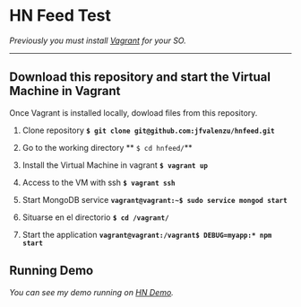 # HN Feed Test

*Previously you must install [Vagrant](https://www.vagrantup.com/downloads.html) for your SO.*

---

## Download this repository and start the Virtual Machine in Vagrant

Once Vagrant is installed locally, dowload files from this repository.

1. Clone repository **`$ git clone git@github.com:jfvalenzu/hnfeed.git`**

2. Go to the working directory
** `$ cd hnfeed/`**
3. Install the Virtual Machine in vagrant **`$ vagrant up`**

4. Access to the VM with ssh **`$ vagrant ssh`**

5. Start MongoDB service **`vagrant@vagrant:~$ sudo service mongod start`**

6. Situarse en el directorio **`$ cd /vagrant/`**

7. Start the application **`vagrant@vagrant:/vagrant$ DEBUG=myapp:* npm start`**

## Running Demo

*You can see my demo running on
[HN Demo](http://192.241.129.118:3000/).*